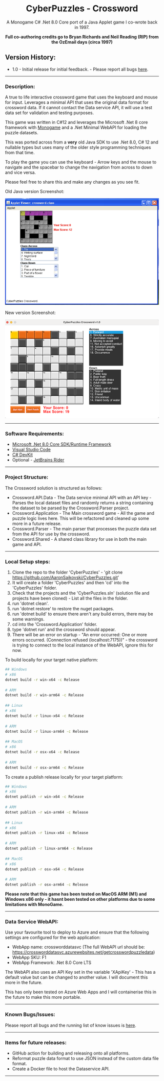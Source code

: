 <div align="center">

# CyberPuzzles - Crossword

A Monogame C# .Net 8.0 Core port of a Java Applet game I co-wrote back in 1997.

**Full co-authoring credits go to Bryan Richards and Neil Reading (RIP) from the OzEmail days (circa 1997)**

</div>

## Version History:

- 1.0 - Initial release for initial feedback. - Please report all bugs [here](https://github.com/AaronSaikovski/CyberPuzzles/issues).

---

### Description:

A true to life interactive crossword game that uses the keyboard and mouse for input.
Leverages a minimal API that uses the original data format for crossword data. If it cannot contact the Data service API, it will use a test data set for validation and testing purposes.

This game was written in C#12 and leverages the Microsoft .Net 8 core framework with [Monogame](https://monogame.net/index.html) and a .Net Minimal WebAPI for loading the puzzle datasets.

This was ported across from a **very** old Java SDK to use .Net 8.0, C# 12 and nullable types but uses many of the older style programming techniques from that time.

To play the game you can use the keyboard - Arrow keys and the mouse to navigate and the spacebar to change the navigation from across to down and vice versa.

Please feel free to share this and make any changes as you see fit.

Old Java version Screenshot:

![new crossword screenshot.](cyberpuzzles-old.png)

New version Screenshot:

![new crossword screenshot.](crossword-screenshot.png)

---

### Software Requirements:

- [Microsoft .Net 8.0 Core SDK/Runtime Framework](https://dotnet.microsoft.com/en-us/download/dotnet/8.0)
- [Visual Studio Code](https://code.visualstudio.com/download)
- [C# DevKit](https://marketplace.visualstudio.com/items?itemName=ms-dotnettools.csdevkit)
- Optional - [JetBrains Rider](https://www.jetbrains.com/rider/)

---

### Project Structure:

The Crossword solution is structured as follows:

- Crossword.API.Data - The Data service minimal API with an API key - Parses the local dataset files and randomly returns a string containing the dataset to be parsed by the Crossword.Parser project.
- Crossword.Application - The Main crossword game - All the game and puzzle logic lives here. This will be refactored and cleaned up some more in a future release.
- Crossword.Parser - The main parser that processes the puzzle data set from the API for use by the crossword.
- Crossword.Shared - A shared class library for use in both the main game and API.

---

### Local Setup steps:

1. Clone the repo to the folder 'CyberPuzzles' - 'git clone https://github.com/AaronSaikovski/CyberPuzzles.git'
2. It will create a folder 'CyberPuzzles' and then 'cd' into the 'CyberPuzzles' folder.
3. Check that the projects and the 'CyberPuzzles.sln' (solution file and projects have been cloned) - List all the files in the folder.
4. run 'dotnet clean'.
5. run 'dotnet restore' to restore the nuget packages.
6. run 'dotnet build' to ensure there aren't any build errors, there may be some warnings.
7. cd into the 'Crossword.Application' folder.
8. type 'dotnet run' and the crossword should appear.
9. There will be an error on startup - "An error occurred: One or more errors occurred. (Connection refused (localhost:7175))" - the crossword is trying to connect to the local instance of the WebAPI, ignore this for now.

To build locally for your target native platform:

```bash
## Windows
# x86
dotnet build -r win-x64 -c Release

# ARM
dotnet build -r win-arm64 -c Release

## Linux
# x86
dotnet build -r linux-x64 -c Release

# ARM
dotnet build -r linux-arm64 -c Release

## MacOS
# x86
dotnet build -r osx-x64 -c Release

# ARM
dotnet build -r osx-arm64 -c Release
```

To create a publish release locally for your target platform:

```bash
## Windows
# x86
dotnet publish -r win-x64 -c Release

# ARM
dotnet publish -r win-arm64 -c Release

## Linux
# x86
dotnet publish -r linux-x64 -c Release

# ARM
dotnet publish -r linux-arm64 -c Release

## MacOS
# x86
dotnet publish -r osx-x64 -c Release

# ARM
dotnet publish -r osx-arm64 -c Release
```

**Please note that this game has been tested on MacOS ARM (M1) and Windows x86 only - it hasnt been tested on other platforms due to some limitations with MonoGame.**

---

### Data Service WebAPI:

Use your favourite tool to deploy to Azure and ensure that the following settings are configured for the web application:

- WebApp name: crossworddatasvc (The full WebAPI url should be: https://crossworddatasvc.azurewebsites.net/getcrosswordpuzzledata)
- WebApp SKU: F1
- WebApp Framework: .Net 8.0 Core LTS

The WebAPI also uses an API Key set in the variable 'XApiKey' - This has a default value but can be changed to another value. I will document this more in the future.

This has only been tested on Azure Web Apps and I will containerise this in the future to make this more portable.

---

### Known Bugs/Issues:

Please report all bugs and the running list of know issues is [here](https://github.com/AaronSaikovski/CyberPuzzles/issues).

---

### Items for future releases:

- GitHub action for building and releasing onto all platforms.
- Reformat puzzle data format to use JSON instead of the custom data file format.
- Create a Docker file to host the Dataservice API.

---
